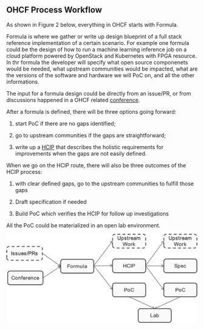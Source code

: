 ## OHCF Process Workflow

As shown in Figure 2 below, everything in OHCF starts with Formula.

Formula is where we gather or write up design blueprint of a full stack reference implementation of a certain scenario. For example one formula could be the design of how to run a machine learning inference job on a cloud platform powered by OpenStack and Kubernetes with FPGA resource. In thr formula the developer will specify what open source componenets would be needed, what upstream communities would be impacted, what are the versions of the software and hardware we will PoC on, and all the other informations.

The input for a formula design could be directly from an issue/PR, or from discussions happened in a OHCF related [conference](https://github.com/open-heterogeneous-computing-framework/conference).

After a formula is defined, there will be three options going forward: 

1) start PoC if there are no gaps identified; 

2) go to upstream communities if the gaps are straightforward;

3) write up a [HCIP](https://github.com/open-heterogeneous-computing-framework/HCIP) that describes the holistic requirements for improvements when the gaps are not easily defined.

When we go on the HCIP route, there will also be three outcomes of the HCIP process:

1) with clear defined gaps, go to the upstream communities to fulfill those gaps

2) Draft specification if needed

3) Build PoC which verifies the HCIP for follow up investigations

All the PoC could be materialized in an open lab environment.

![Figure 2: OHCF Workflow](./workflow.png "Figure 2: OHCF Workflow")
